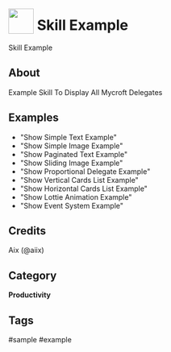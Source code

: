 # <img src='https://rawgithub.com/FortAwesome/Font-Awesome/master/advanced-options/raw-svg/solid/wikipedia-w.svg' card_color='#22a7f0' width='50' height='50' style='vertical-align:bottom'/> Skill Example
Skill Example

## About 
Example Skill To Display All Mycroft Delegates

## Examples 
* "Show Simple Text Example"
* "Show Simple Image Example"
* "Show Paginated Text Example"
* "Show Sliding Image Example"
* "Show Proportional Delegate Example"
* "Show Vertical Cards List Example"
* "Show Horizontal Cards List Example"
* "Show Lottie Animation Example"
* "Show Event System Example"

## Credits 
Aix (@aiix)

## Category
**Productivity**

## Tags
#sample
#example
